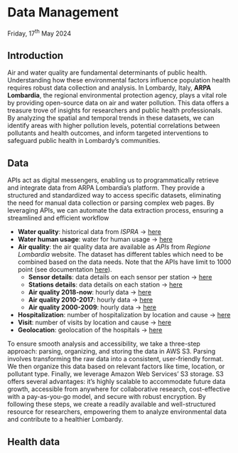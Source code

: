 Data Management
================
Friday, 17<sup>th</sup> May 2024

## Introduction

Air and water quality are fundamental determinants of public health.
Understanding how these environmental factors influence population
health requires robust data collection and analysis. In Lombardy, Italy,
**ARPA Lombardia**, the regional environmental protection agency, plays
a vital role by providing open-source data on air and water pollution.
This data offers a treasure trove of insights for researchers and public
health professionals. By analyzing the spatial and temporal trends in
these datasets, we can identify areas with higher pollution levels,
potential correlations between pollutants and health outcomes, and
inform targeted interventions to safeguard public health in Lombardy’s
communities.

## Data

APIs act as digital messengers, enabling us to programmatically retrieve
and integrate data from ARPA Lombardia’s platform. They provide a
structured and standardized way to access specific datasets, eliminating
the need for manual data collection or parsing complex web pages. By
leveraging APIs, we can automate the data extraction process, ensuring a
streamlined and efficient workflow

- **Water quality**: historical data from *ISPRA* →
  [here](https://sinacloud.isprambiente.it/portal/apps/sites/?fromEdit=true#/portalepesticidi/pages/area-download)
- **Water human usage**: water for human usage →
  [here](https://www.dati.lombardia.it/resource/beda-kb7b.csv)
- **Air quality**: the air quality data are available as *APIs* from
  *Regione Lombardia* website. The dataset has different tables which
  need to be combined based on the data needs. Note that the APIs have
  limit to 1000 point (see documentation
  [here](https://dev.socrata.com/docs/endpoints)).
  - **Sensor details**: data details on each sensor per station →
    [here](https://www.dati.lombardia.it/resource/ib47-atvt.csv)
  - **Stations details**: data details on each station →
    [here](https://www.dati.lombardia.it/resource/9xaz-9vbz.csv)
  - **Air quality 2018-now**: hourly data →
    [here](https://www.dati.lombardia.it/resource/g2hp-ar79.csv)
  - **Air quality 2010-2017**: hourly data →
    [here](https://www.dati.lombardia.it/resource/nr8w-tj77.csv)
  - **Air quality 2000-2009**: hourly data →
    [here](https://www.dati.lombardia.it/resource/cthp-zqrr.csv)
- **Hospitalization**: number of hospitalization by location and cause →
  [here](https://www.dati.lombardia.it/resource/fwpe-xzv8.csv)
- **Visit**: number of visits by location and cause →
  [here](https://www.dati.lombardia.it/resource/qm4z-s92m.csv)
- **Geolocation**: geolocation of the hospitals →
  [here](https://www.dati.lombardia.it/resource/6n7g-5p5e.csv)

To ensure smooth analysis and accessibility, we take a three-step
approach: parsing, organizing, and storing the data in AWS S3. Parsing
involves transforming the raw data into a consistent, user-friendly
format. We then organize this data based on relevant factors like time,
location, or pollutant type. Finally, we leverage Amazon Web Services’
S3 storage. S3 offers several advantages: it’s highly scalable to
accommodate future data growth, accessible from anywhere for
collaborative research, cost-effective with a pay-as-you-go model, and
secure with robust encryption. By following these steps, we create a
readily available and well-structured resource for researchers,
empowering them to analyze environmental data and contribute to a
healthier Lombardy.

## Health data
